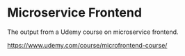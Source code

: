 # Microservice Frontend

The output from a Udemy course on microservice frontend.

<https://www.udemy.com/course/microfrontend-course/>
